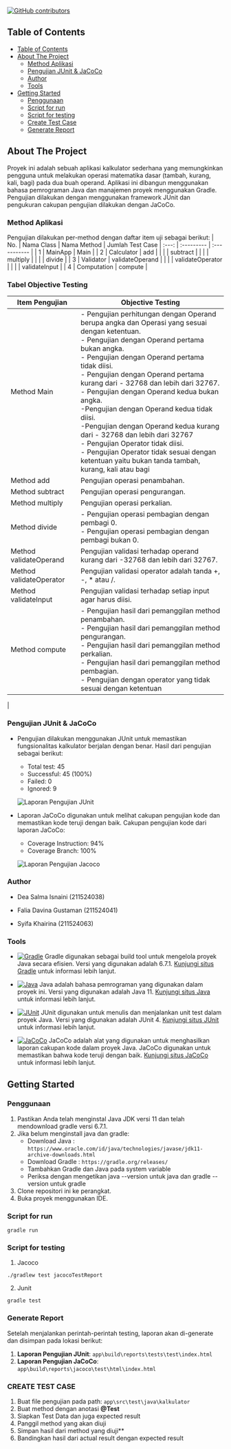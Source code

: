 <a name="readme-top"></a>

[![GitHub contributors](https://img.shields.io/github/contributors/deasalmaisnaini/KalkulatorTesting.svg)](https://github.com/deasalmaisnaini/KalkulatorTesting/graphs/contributors)


<!-- TABLE OF CONTENTS -->
## Table of Contents
- [Table of Contents](#table-of-contents)
- [About The Project](#about-the-project)
  - [Method Aplikasi](#method-aplikasi)
  - [Pengujian JUnit \& JaCoCo](#pengujian-junit--jacoco)
  - [Author](#author)
  - [Tools](#tools)
- [Getting Started](#getting-started)
  - [Penggunaan](#penggunaan)
  - [Script for run](#script-for-run)
  - [Script for testing](#script-for-testing)
  - [Create Test Case](#create-test-case)
  - [Generate Report](#generate-report)

<!-- ABOUT THE PROJECT -->
## About The Project
Proyek ini adalah sebuah aplikasi kalkulator sederhana yang memungkinkan pengguna untuk melakukan operasi matematika dasar (tambah, kurang, kali, bagi) pada dua buah operand. Aplikasi ini dibangun menggunakan bahasa pemrograman Java dan manajemen proyek menggunakan Gradle. Pengujian dilakukan dengan menggunakan framework JUnit dan pengukuran cakupan pengujian dilakukan dengan JaCoCo.

### Method Aplikasi
Pengujian dilakukan per-method dengan daftar item uji sebagai berikut:
| No. | Nama Class | Nama Method | Jumlah Test Case
| :---: | :--------- | :----------- |
| 1 | MainApp | Main |
| 2 | Calculator | add |
|   |         | subtract |
|   |         | multiply |
|   |         | divide |
| 3 | Validator | validateOperand |
|   |         | validateOperator |
|   |         | validateInput |
| 4 | Computation | compute |

### Tabel Objective Testing

| Item Pengujian        | Objective Testing                                                                                                                  |
|-----------------------|------------------------------------------------------------------------------------------------------------------------------------|
| Method Main           | - Pengujian perhitungan dengan Operand berupa angka dan Operasi yang sesuai dengan ketentuan.<br>- Pengujian dengan Operand pertama bukan angka.<br>- Pengujian dengan Operand pertama tidak diisi. <br>- Pengujian dengan Operand pertama kurang dari - 32768 dan lebih dari 32767. <br>- Pengujian dengan Operand kedua bukan angka. <br>-Pengujian dengan Operand kedua tidak diisi. <br>-Pengujian dengan Operand kedua kurang dari - 32768 dan lebih dari 32767 <br>- Pengujian Operator tidak diisi. <br>- Pengujian Operator tidak sesuai dengan ketentuan yaitu bukan tanda tambah, kurang, kali atau bagi|
| Method add            | Pengujian operasi penambahan.                                                                                                      |
| Method subtract       | Pengujian operasi pengurangan.                                                                                                      |
| Method multiply       | Pengujian operasi perkalian.                                                                                                        |
| Method divide         | - Pengujian operasi pembagian dengan pembagi 0.<br>- Pengujian operasi pembagian dengan pembagi bukan 0.                          |
| Method validateOperand| Pengujian validasi terhadap operand kurang dari -32768 dan lebih dari 32767.                                                         |
| Method validateOperator| Pengujian validasi operator adalah tanda +, -, * atau /.                                                                             |
| Method validateInput  | Pengujian validasi terhadap setiap input agar harus diisi.                                                                          |
| Method compute        | - Pengujian hasil dari pemanggilan method penambahan.<br>- Pengujian hasil dari pemanggilan method pengurangan.<br>- Pengujian hasil dari pemanggilan method perkalian.<br>- Pengujian hasil dari pemanggilan method pembagian. <br>- Pengujian dengan operator yang tidak sesuai dengan ketentuan
|


### Pengujian JUnit & JaCoCo
- Pengujian dilakukan menggunakan JUnit untuk memastikan fungsionalitas kalkulator berjalan dengan benar. Hasil dari pengujian sebagai berikut:
  - Total test: 45
  - Successful: 45 (100%)
  - Failed: 0
  - Ignored: 9
  
  ![Laporan Pengujian JUnit](https://drive.google.com/uc?id=1n6vS36-tmDaNDwdzbOxkf7sq22NZzwye)

- Laporan JaCoCo digunakan untuk melihat cakupan pengujian kode dan memastikan kode teruji dengan baik. Cakupan pengujian kode dari laporan JaCoCo:
  - Coverage Instruction: 94%
  - Coverage Branch: 100%
  
  ![Laporan Pengujian Jacoco](https://drive.google.com/uc?id=1rNm1Tivz8q4NPLf6NH_0ySo4Hu3Ik53s)

  
### Author
- Dea Salma Isnaini (211524038)
  
- Falia Davina Gustaman (211524041)
  
- Syifa Khairina (211524063)

### Tools
* [![Gradle](https://img.shields.io/badge/Gradle-6.7.1-blue)](https://gradle.org/)
  Gradle digunakan sebagai build tool untuk mengelola proyek Java secara efisien. Versi yang digunakan adalah 6.7.1. [Kunjungi situs Gradle](https://gradle.org/) untuk informasi lebih lanjut.

* [![Java](https://img.shields.io/badge/Java-11-red)](https://www.java.com/)
  Java adalah bahasa pemrograman yang digunakan dalam proyek ini. Versi yang digunakan adalah Java 11. [Kunjungi situs Java](https://www.java.com/) untuk informasi lebih lanjut.

* [![JUnit](https://img.shields.io/badge/JUnit-4-green)](https://junit.org/)
  JUnit digunakan untuk menulis dan menjalankan unit test dalam proyek Java. Versi yang digunakan adalah JUnit 4. [Kunjungi situs JUnit](https://junit.org/) untuk informasi lebih lanjut.

* [![JaCoCo](https://img.shields.io/badge/JaCoCo-coverage-lightgrey)](https://www.jacoco.org/)
  JaCoCo adalah alat yang digunakan untuk menghasilkan laporan cakupan kode dalam proyek Java. JaCoCo digunakan untuk memastikan bahwa kode teruji dengan baik. [Kunjungi situs JaCoCo](https://www.jacoco.org/) untuk informasi lebih lanjut.


## Getting Started 
### Penggunaan
1. Pastikan Anda telah menginstal Java JDK versi 11 dan telah mendownload gradle versi 6.7.1.
2. Jika belum menginstall java dan gradle:
   -  Download Java : `https://www.oracle.com/id/java/technologies/javase/jdk11-archive-downloads.html`
   -  Download Gradle : `https://gradle.org/releases/`
   -  Tambahkan Gradle dan Java pada system variable
   -  Periksa dengan mengetikan java --version untuk java dan gradle --version untuk gradle
4. Clone repositori ini ke perangkat.
5. Buka proyek menggunakan IDE.
   
### Script for run
```
gradle run
```

### Script for testing
1. Jacoco
```
./gradlew test jacocoTestReport
```
   
2. Junit
```
gradle test
```

### Generate Report
Setelah menjalankan perintah-perintah testing, laporan akan di-generate dan disimpan pada lokasi berikut:

1. **Laporan Pengujian JUnit**: `app\build\reports\tests\test\index.html`
2. **Laporan Pengujian JaCoCo**: `app\build\reports\jacoco\test\html\index.html`

### CREATE TEST CASE
1. Buat file pengujian pada path: `app\src\test\java\kalkulator`
2. Buat method dengan anotasi **@Test**
3. Siapkan Test Data dan juga expected result
4. Panggil method yang akan diuji
5. Simpan hasil dari method yang diuji**
6. Bandingkan hasil dari actual result dengan expected result

